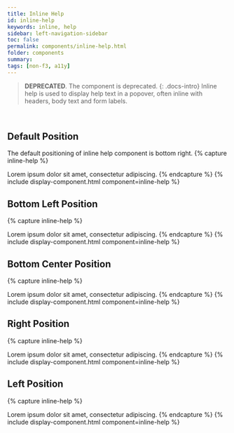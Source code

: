 ```yaml
---
title: Inline Help
id: inline-help
keywords: inline, help
sidebar: left-navigation-sidebar
toc: false
permalink: components/inline-help.html
folder: components
summary:
tags: [non-f3, a11y]
---
```

> **DEPRECATED**. The component is deprecated.
{: .docs-intro}
Inline help is used to display help text in a popover, often inline with headers, body text and form labels.

<br>

## Default Position
The default positioning of inline help component is bottom right.
{% capture inline-help %}

<span class="fd-inline-help">
    <span class="fd-inline-help__content fd-inline-help__content--bottom-right">
        Lorem ipsum dolor sit amet, consectetur adipiscing.
    </span>
</span>
{% endcapture %}
{% include display-component.html component=inline-help %}

<br>

## Bottom Left Position
{% capture inline-help %}

<span class="fd-inline-help">
    <span class="fd-inline-help__content fd-inline-help__content--bottom-left">
        Lorem ipsum dolor sit amet, consectetur adipiscing.
    </span>
</span>
{% endcapture %}
{% include display-component.html component=inline-help %}

<br>

## Bottom Center Position
{% capture inline-help %}

<span class="fd-inline-help">
    <span class="fd-inline-help__content fd-inline-help__content--bottom-center">
        Lorem ipsum dolor sit amet, consectetur adipiscing.
    </span>
</span>
{% endcapture %}
{% include display-component.html component=inline-help %}

<br>

## Right Position
{% capture inline-help %}

<span class="fd-inline-help">
    <span class="fd-inline-help__content fd-inline-help__content--right">
        Lorem ipsum dolor sit amet, consectetur adipiscing.
    </span>
</span>
{% endcapture %}
{% include display-component.html component=inline-help %}

<br>

## Left Position
{% capture inline-help %}

<span class="fd-inline-help">
    <span class="fd-inline-help__content fd-inline-help__content--left">
        Lorem ipsum dolor sit amet, consectetur adipiscing.
    </span>
</span>
{% endcapture %}
{% include display-component.html component=inline-help %}

<style>
    /* align examples to center for this page only - necessary for left side popover examples */
    .fd-tile__content {
        text-align: center;
    }
</style>